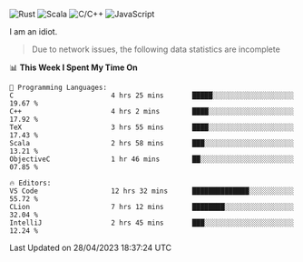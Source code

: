 ![Rust](https://img.shields.io/badge/Rust-000000?style=flat-square&logo=rust&logoColor=white)
![Scala](https://img.shields.io/badge/Scala-DC322F?style=flat-square&logo=Scala)
![C/C++](https://img.shields.io/badge/C++-00599c?style=flat-square&logo=C%2B%2B)
![JavaScript](https://img.shields.io/badge/JavaScript-323330?style=flat-square&logo=javascript&logoColor=F7DF1E)

I am an idiot.

> Due to network issues, the following data statistics are incomplete

<!--START_SECTION:waka-->
📊 **This Week I Spent My Time On** 

```text
💬 Programming Languages: 
C                        4 hrs 25 mins       █████░░░░░░░░░░░░░░░░░░░░   19.67 % 
C++                      4 hrs 2 mins        ████░░░░░░░░░░░░░░░░░░░░░   17.92 % 
TeX                      3 hrs 55 mins       ████░░░░░░░░░░░░░░░░░░░░░   17.43 % 
Scala                    2 hrs 58 mins       ███░░░░░░░░░░░░░░░░░░░░░░   13.21 % 
ObjectiveC               1 hr 46 mins        ██░░░░░░░░░░░░░░░░░░░░░░░   07.85 % 

🔥 Editors: 
VS Code                  12 hrs 32 mins      ██████████████░░░░░░░░░░░   55.72 % 
CLion                    7 hrs 12 mins       ████████░░░░░░░░░░░░░░░░░   32.04 % 
IntelliJ                 2 hrs 45 mins       ███░░░░░░░░░░░░░░░░░░░░░░   12.24 % 
```


 Last Updated on 28/04/2023 18:37:24 UTC
<!--END_SECTION:waka-->

